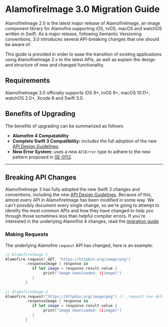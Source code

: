 # AlamofireImage 3.0 Migration Guide

AlamofireImage 2.0 is the latest major release of AlamofireImage, an image component library for Alamofire supporting iOS, tvOS, macOS and watchOS written in Swift. As a major release, following Semantic Versioning conventions, 3.0 introduces several API-breaking changes that one should be aware of.

This guide is provided in order to ease the transition of existing applications using AlamofireImage 2.x to the latest APIs, as well as explain the design and structure of new and changed functionality.

## Requirements

AlamofireImage 3.0 officially supports iOS 9+, tvOS 9+, macOS 10.11+, watchOS 2.0+, Xcode 8 and Swift 3.0.

## Benefits of Upgrading

The benefits of upgrading can be summarized as follows:

- **Alamofire 4 Compatability**
- **Complete Swift 3 Compatibility:** includes the full adoption of the new [API Design Guidelines](https://swift.org/documentation/api-design-guidelines/).
- **New Error System:** uses a new `AFIError` type to adhere to the new pattern proposed in [SE-0112](https://github.com/apple/swift-evolution/blob/master/proposals/0112-nserror-bridging.md).

---

## Breaking API Changes

AlamofireImage 3 has fully adopted the new Swift 3 changes and conventions, including the new [API Design Guidelines](https://swift.org/documentation/api-design-guidelines/). Because of this, almost every API in AlamofireImage has been modified in some way. We can't possibly document every single change, so we're going to attempt to identify the most common APIs and how they have changed to help you through those sometimes less than helpful compiler errors. If you're interested in the underlying Alamofire 4 changes, read the [migration guide](https://github.com/Alamofire/Alamofire/blob/master/Documentation/Alamofire%204.0%20Migration%20Guide.md)

### Making Requests

The underlying Alamofire `request` API has changed, here is an example:

```swift
// AlamofireImage 2
Alamofire.request(.GET, "https://httpbin.org/image/png")
		 .responseImage { response in
		 	if let image = response.result.value {
                 print("image downloaded: \(image)")
            }
		 }
		 
// AlamofireImage 3
Alamofire.request("https://httpbin.org/image/png") // .request now defaults to .get
		 .responseImage { response in
		 	if let image = response.result.value {
                 print("image downloaded: \(image)")
            }
		 }
```